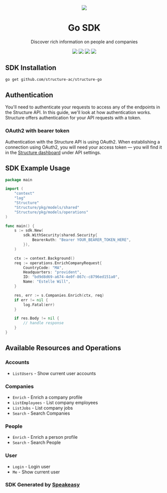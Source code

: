 <div align="center">
    <picture>
        <source srcset="https://user-images.githubusercontent.com/6267663/229523981-b357a689-adc6-4905-ac0e-e432aee5800b.png" media="(prefers-color-scheme: dark)">
        <img src="https://user-images.githubusercontent.com/6267663/229523981-b357a689-adc6-4905-ac0e-e432aee5800b.png">
    </picture>
    <h1>Go SDK</h1>
   <p>Discover rich information on people and companies</p>
   <a href="https://docs.structure.ac/"><img src="https://img.shields.io/static/v1?label=Docs&message=API Ref&color=2564ec&style=for-the-badge" /></a>
   <a href="https://github.com/structure-ac/structure-go/actions"><img src="https://img.shields.io/github/actions/workflow/status/structure-ac/structure-go/speakeasy_sdk_generation.yml?style=for-the-badge" /></a>
  <a href="https://opensource.org/licenses/MIT"><img src="https://img.shields.io/badge/License-MIT-blue.svg?style=for-the-badge" /></a>
  <a href="https://github.com/structure-ac/structure-go/releases"><img src="https://img.shields.io/github/v/release/structure-ac/structure-go?sort=semver&style=for-the-badge" /></a>
</div>

<!-- Start SDK Installation -->
## SDK Installation

```bash
go get github.com/structure-ac/structure-go
```
<!-- End SDK Installation -->

## Authentication
You'll need to authenticate your requests to access any of the endpoints in the Structure API. In this guide, we'll look at how authentication works. Structure offers authentication for your API requests with a token.

### OAuth2 with bearer token
Authentication with the Structure API is using OAuth2. When establishing a connection using OAuth2, you will need your access token — you will find it in the [Structure dashboard](https://www.structure.ac/api_tokens) under API settings.

## SDK Example Usage
<!-- Start SDK Example Usage -->
```go
package main

import (
    "context"
    "log"
    "Structure"
    "Structure/pkg/models/shared"
    "Structure/pkg/models/operations"
)

func main() {
    s := sdk.New(
        sdk.WithSecurity(shared.Security{
            BearerAuth: "Bearer YOUR_BEARER_TOKEN_HERE",
        }),
    )

    ctx := context.Background()    
    req := operations.EnrichCompanyRequest{
        CountryCode: "MA",
        Headquarters: "provident",
        ID: "bd9d8d69-a674-4e0f-867c-c8796ed151a0",
        Name: "Estelle Will",
    }

    res, err := s.Companies.Enrich(ctx, req)
    if err != nil {
        log.Fatal(err)
    }

    if res.Body != nil {
        // handle response
    }
}
```
<!-- End SDK Example Usage -->

<!-- Start SDK Available Operations -->
## Available Resources and Operations


### Accounts

* `ListUsers` - Show current user accounts

### Companies

* `Enrich` - Enrich a company profile
* `ListEmployees` - List company employees
* `ListJobs` - List company jobs
* `Search` - Search Companies

### People

* `Enrich` - Enrich a person profile
* `Search` - Search People

### User

* `Login` - Login user
* `Me` - Show current user
<!-- End SDK Available Operations -->

### SDK Generated by [Speakeasy](https://docs.speakeasyapi.dev/docs/using-speakeasy/client-sdks)

